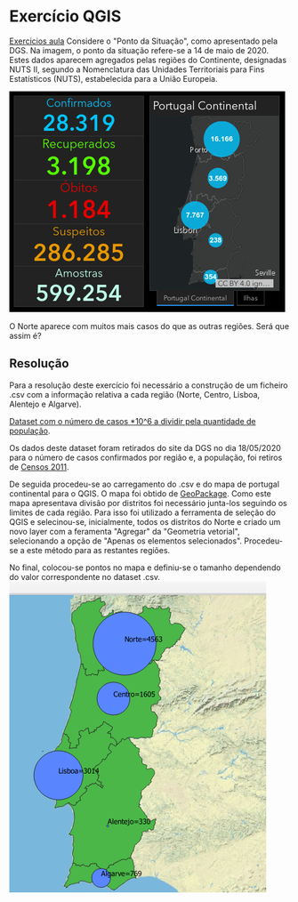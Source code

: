 # Exercício QGIS
[Exercicios aula](https://github.com/jgrocha/covid-pt/blob/master/Jupyter/Ponto%20da%20Situa%C3%A7%C3%A3o%20em%20Percentagem.ipynb)
Considere o "Ponto da Situação", como apresentado pela DGS. Na imagem, o ponto da situação refere-se a 14 de maio de 2020. Estes dados aparecem agregados pelas regiões do Continente, designadas NUTS II, segundo a Nomenclatura das Unidades Territoriais para Fins Estatísticos (NUTS), estabelecida para a União Europeia.

![Numero de Casos Fornecdio pela DGS](https://github.com/ShadowTwin41/EpidemiologiaCovid19/blob/master/Andre/Exercicios/DGS.PNG)

O Norte aparece com muitos mais casos do que as outras regiões. Será que assim é?

## Resolução

Para a resolução deste exercício foi necessário a construção de um ficheiro .csv com a informação relativa a cada região (Norte, Centro, Lisboa, Alentejo e Algarve).

[Dataset com o número de casos *10^6 a dividir pela quantidade de população](https://github.com/ShadowTwin41/EpidemiologiaCovid19/blob/master/Andre/Exercicios/sad.csv).

Os dados deste dataset foram retirados do site da DGS no dia 18/05/2020 para o número de casos confirmados por região e, a população, foi retiros de [Censos 2011](http://mapas.ine.pt/download/index2011.phtml).

De seguida procedeu-se ao carregamento do .csv e do mapa de portugal continental para o QGIS. O mapa foi obtido de [GeoPackage](https://render.githubusercontent.com/covid-pt-latest.gpkg). Como este mapa apresentava divisão por distritos foi necessário junta-los seguindo os limites de cada região. Para isso foi utilizado a ferramenta de seleção do QGIS e selecinou-se, inicialmente, todos os distritos do Norte e criado um novo layer com a feramenta "Agregar" da "Geometria vetorial", selecionando a opção de "Apenas os elementos selecionados". Procedeu-se a este método para as restantes regiões.

No final, colocou-se pontos no mapa e definiu-se o tamanho dependendo do valor correspondente no dataset .csv.
![Casos por milhão de pessoas](https://github.com/ShadowTwin41/EpidemiologiaCovid19/blob/master/Andre/Exercicios/fig.PNG)
